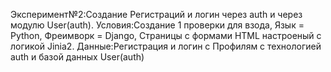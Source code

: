 Эксперимент№2:Создание Регистраций и логин через auth и через модулю User(auth).
Условия:Создание 1 проверки для взода, Язык = Python, Фреимворк = Django, Страницы с формами HTML настроеный с логикой Jinia2.
Данные:Регистрация и логин с Профилям с технологией auth и базой данных User(auth) 
